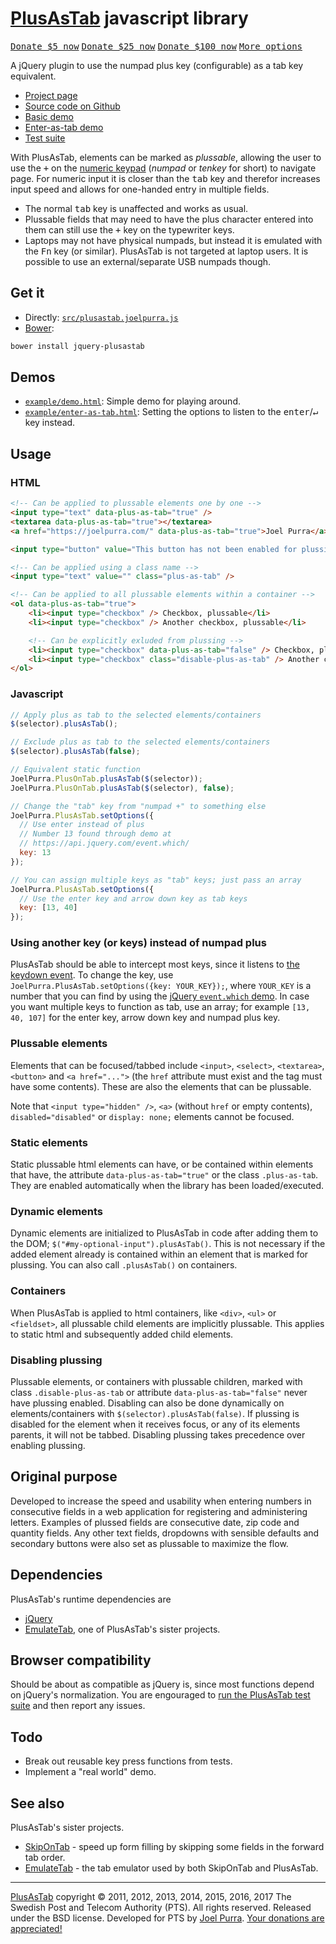 # [PlusAsTab](https://joelpurra.com/projects/plusastab/) javascript library

<p class="donate">
  <a href="https://joelpurra.com/donate/proceed/?amount=5&currency=usd"><kbd>Donate $5 now</kbd></a>
  <a href="https://joelpurra.com/donate/proceed/?amount=25&currency=usd"><kbd>Donate $25 now</kbd></a>
  <a href="https://joelpurra.com/donate/proceed/?amount=100&currency=usd&invoice=true"><kbd>Donate $100 now</kbd></a>
  <a href="https://joelpurra.com/donate/"><kbd>More options</kbd></a>
</p>

A jQuery plugin to use the numpad plus key (configurable) as a tab key equivalent.

- [Project page](https://joelpurra.com/projects/plusastab/)
- [Source code on Github](https://github.com/joelpurra/plusastab)
- [Basic demo](https://joelpurra.com/projects/plusastab/docs/example/demo.html)
- [Enter-as-tab demo](https://joelpurra.com/projects/plusastab/docs/example/enter-as-tab.html)
- [Test suite](https://joelpurra.com/projects/plusastab/docs/test/)

With PlusAsTab, elements can be marked as *plussable*, allowing the user to use the <kbd>+</kbd> on the  [numeric keypad](https://en.wikipedia.org/wiki/Numeric_keypad) (*numpad* or *tenkey* for short) to navigate page. For numeric input it is closer than the <kbd>tab</kbd> key and therefor increases input speed and allows for one-handed entry in multiple fields.

- The normal <kbd>tab</kbd> key is unaffected and works as usual.
- Plussable fields that may need to have the plus character entered into them can still use the <kbd>+</kbd> key on the typewriter keys.
- Laptops may not have physical numpads, but instead it is emulated with the <kbd>Fn</kbd> key (or similar). PlusAsTab is not targeted at laptop users. It is possible to use an external/separate USB numpads though.



## Get it

- Directly: [`src/plusastab.joelpurra.js`](src/plusastab.joelpurra.js)
- [Bower](https://bower.io/):

```bash
bower install jquery-plusastab
```



## Demos

- [`example/demo.html`](https://joelpurra.com/projects/plusastab/docs/example/demo.html): Simple demo for playing around.
- [`example/enter-as-tab.html`](https://joelpurra.com/projects/plusastab/docs/example/enter-as-tab.html): Setting the options to listen to the <kbd>enter</kbd>/<kbd>&crarr;</kbd> key instead.



## Usage

### HTML

```html
<!-- Can be applied to plussable elements one by one -->
<input type="text" data-plus-as-tab="true" />
<textarea data-plus-as-tab="true"></textarea>
<a href="https://joelpurra.com/" data-plus-as-tab="true">Joel Purra</a>

<input type="button" value="This button has not been enabled for plussing" />

<!-- Can be applied using a class name -->
<input type="text" value="" class="plus-as-tab" />

<!-- Can be applied to all plussable elements within a container -->
<ol data-plus-as-tab="true">
	<li><input type="checkbox" /> Checkbox, plussable</li>
	<li><input type="checkbox" /> Another checkbox, plussable</li>

	<!-- Can be explicitly exluded from plussing -->
	<li><input type="checkbox" data-plus-as-tab="false" /> Checkbox, plussing disabled</li>
	<li><input type="checkbox" class="disable-plus-as-tab" /> Another checkbox, plussing disabled</li>
</ol>
```



### Javascript

```javascript
// Apply plus as tab to the selected elements/containers
$(selector).plusAsTab();

// Exclude plus as tab to the selected elements/containers
$(selector).plusAsTab(false);

// Equivalent static function
JoelPurra.PlusOnTab.plusAsTab($(selector));
JoelPurra.PlusOnTab.plusAsTab($(selector), false);

// Change the "tab" key from "numpad +" to something else
JoelPurra.PlusAsTab.setOptions({
  // Use enter instead of plus
  // Number 13 found through demo at
  // https://api.jquery.com/event.which/
  key: 13
});

// You can assign multiple keys as "tab" keys; just pass an array
JoelPurra.PlusAsTab.setOptions({
  // Use the enter key and arrow down key as tab keys
  key: [13, 40]
});
```



### Using another key (or keys) instead of numpad plus

PlusAsTab should be able to intercept most keys, since it listens to [the keydown event](https://api.jquery.com/keydown/). To change the key, use `JoelPurra.PlusAsTab.setOptions({key: YOUR_KEY});`, where `YOUR_KEY` is a number that you can find by using the [jQuery `event.which` demo](https://api.jquery.com/event.which/). In case you want multiple keys to function as tab, use an array; for example `[13, 40, 107]` for the enter key, arrow down key and numpad plus key.



### Plussable elements

Elements that can be focused/tabbed include `<input>`, `<select>`, `<textarea>`, `<button>` and `<a href="...">` (the `href` attribute must exist and the tag must have some contents). These are also the elements that can be plussable.

Note that `<input type="hidden" />`, `<a>` (without `href` or empty contents), `disabled="disabled"` or `display: none;` elements cannot be focused.



### Static elements

Static plussable html elements can have, or be contained within elements that have, the attribute `data-plus-as-tab="true"` or the class `.plus-as-tab`. They are enabled automatically when the library has been loaded/executed.



### Dynamic elements

Dynamic elements are initialized to PlusAsTab in code after adding them to the DOM; `$("#my-optional-input").plusAsTab()`. This is not necessary if the added element already is contained within an element that is marked for plussing. You can also call `.plusAsTab()` on containers.



### Containers

When PlusAsTab is applied to html containers, like `<div>`, `<ul>` or `<fieldset>`, all plussable child elements are implicitly plussable. This applies to static html and subsequently added child elements.



### Disabling plussing

Plussable elements, or containers with plussable children, marked with class `.disable-plus-as-tab` or attribute `data-plus-as-tab="false"` never have plussing enabled. Disabling can also be done dynamically on elements/containers with `$(selector).plusAsTab(false)`. If plussing is disabled for the element when it receives focus, or any of its elements parents, it will not be tabbed. Disabling plussing takes precedence over enabling plussing.



## Original purpose

Developed to increase the speed and usability when entering numbers in consecutive fields in a web application for registering and administering letters. Examples of plussed fields are consecutive date, zip code and quantity fields. Any other text fields, dropdowns with sensible defaults and secondary buttons were also set as plussable to maximize the flow.



## Dependencies

PlusAsTab's runtime dependencies are

- [jQuery](https://jquery.com/)
- [EmulateTab](https://github.com/joelpurra/emulatetab), one of PlusAsTab's sister projects.



## Browser compatibility

Should be about as compatible as jQuery is, since most functions depend on jQuery's normalization. You are engouraged to [run the PlusAsTab test suite](https://joelpurra.com/projects/plusastab/docs/test/) and then report any issues.



## Todo

- Break out reusable key press functions from tests.
- Implement a "real world" demo.



## See also

PlusAsTab's sister projects.

- [SkipOnTab](https://github.com/joelpurra/skipontab) - speed up form filling by skipping some fields in the forward tab order.
- [EmulateTab](https://github.com/joelpurra/emulatetab) - the tab emulator used by both SkipOnTab and PlusAsTab.



---



[PlusAsTab](https://joelpurra.com/projects/plusastab/) copyright &copy; 2011, 2012, 2013, 2014, 2015, 2016, 2017 The Swedish Post and Telecom Authority (PTS). All rights reserved. Released under the BSD license. Developed for PTS by [Joel Purra](https://joelpurra.com/). [Your donations are appreciated!](https://joelpurra.com/donate/)
